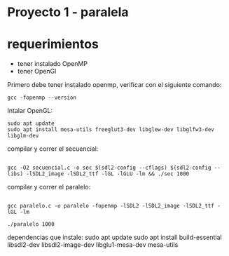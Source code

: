 # Proyecto 1 - paralela

# requerimientos
- tener instalado OpenMP
- tener OpenGl

Primero debe tener instalado openmp, verificar con el siguiente comando:
```
gcc -fopenmp --version
```

Intalar OpenGL:
```
sudo apt update
sudo apt install mesa-utils freeglut3-dev libglew-dev libglfw3-dev libglm-dev
```

compilar y correr el secuencial:
```

gcc -O2 secuencial.c -o sec $(sdl2-config --cflags) $(sdl2-config --libs) -lSDL2_image -lSDL2_ttf -lGL -lGLU -lm && ./sec 1000

```

compilar y correr el paralelo:
```

gcc paralelo.c -o paralelo -fopenmp -lSDL2 -lSDL2_image -lSDL2_ttf -lGL -lm 

./paralelo 1000

```


dependencias que instale: 
sudo apt update
sudo apt install build-essential libsdl2-dev libsdl2-image-dev libglu1-mesa-dev mesa-utils

